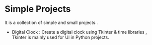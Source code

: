 # Simple Projects
It is a collection of simple and small projects .

- Digital Clock : 
  Create a digital clock using Tkinter & time libraries , Tkinter is mainly used for UI in Python projects.
